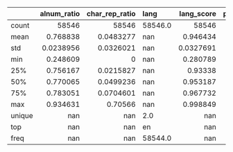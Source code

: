 |        |   alnum_ratio |   char_rep_ratio | lang    |    lang_score |   perplexity |   text_len |   word_rep_ratio |
|:-------|--------------:|-----------------:|:--------|--------------:|-------------:|-----------:|-----------------:|
| count  | 58546         |    58546         | 58546.0 | 58546         |    58546     |  58546     |   58546          |
| mean   |     0.768838  |        0.0483277 | nan     |     0.946434  |      743.811 |    863.353 |       0.00129486 |
| std    |     0.0238956 |        0.0326021 | nan     |     0.0327691 |      449.818 |    827.938 |       0.014795   |
| min    |     0.248609  |        0         | nan     |     0.280789  |        6.5   |     34     |       0          |
| 25%    |     0.756167  |        0.0215827 | nan     |     0.93338   |      524.1   |    397     |       0          |
| 50%    |     0.770065  |        0.0499236 | nan     |     0.953187  |      672.9   |    616     |       0          |
| 75%    |     0.783051  |        0.0704601 | nan     |     0.967732  |      875.575 |   1014.75  |       0          |
| max    |     0.934631  |        0.70566   | nan     |     0.998849  |    43170.3   |  36956     |       0.874092   |
| unique |   nan         |      nan         | 2.0     |   nan         |      nan     |    nan     |     nan          |
| top    |   nan         |      nan         | en      |   nan         |      nan     |    nan     |     nan          |
| freq   |   nan         |      nan         | 58544.0 |   nan         |      nan     |    nan     |     nan          |